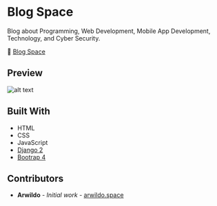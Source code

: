 # Blog Space
Blog about Programming, Web Development, Mobile App Development, Technology, and Cyber Security.

:blue_book: [Blog Space](https://blog.arwildo.space)

## Preview
![alt text](https://www.arwildo.space/assets/images/blog-space.png "Website Preview")

## Built With

* HTML
* CSS
* JavaScript
* [Django 2](https://github.com/django/django)
* [Bootrap 4](https://github.com/twbs/bootstrap)


## Contributors

* **Arwildo** - *Initial work* - [arwildo.space](http://www.arwildo.space/)
